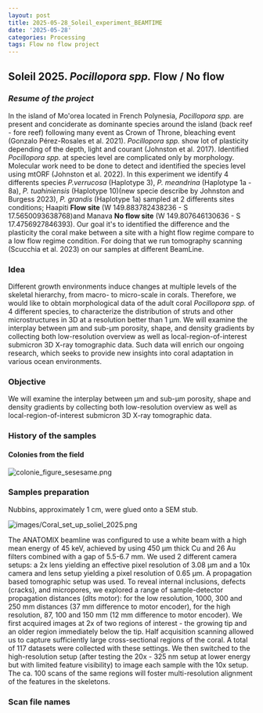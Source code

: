 ```yaml
---
layout: post
title: 2025-05-28_Soleil_experiment_BEAMTIME
date: '2025-05-28'
categories: Processing
tags: Flow no flow project
---
```

## Soleil 2025. *Pocillopora spp.* Flow / No flow   

### ***Resume of the project***

In the island of Mo'orea located in French Polynesia, *Pocillopora spp.* are present and conciderate as dominante species around the island (back reef - fore reef) following many event as Crown of Throne, bleaching event (Gonzalo Pérez-Rosales et al. 2021). *Pocillopora spp.* show lot of plasticity depending of the depth, light and courant (Johnston et al. 2017). Identified *Pocillopora spp.* at species level are complicated only by morphology. Molecular work need to be done to detect and identified the species level using mtORF (Johnston et al. 2022). In this experiment we identify 4 differents species *P.verrucosa* (Haplotype 3), *P. meandrina* (Haplotype 1a - 8a), *P. tuahiniensis* (Haplotype 10)(new specie describe by Johnston and Burgess 2023), *P. grandis* (Haplotype 1a) sampled at 2 differents sites conditions; Haapiti **Flow site** (W 149.883782438236 - S 17.5650093638768)and Manava **No flow site** (W 149.807646130636 - S 17.4756927846393). 
Our goal it's to identified the difference and the plasticity the coral make between a site with a hight flow regime compare to a low flow regime condition. For doing that we run tomography scanning (Scucchia et al. 2023) on our samples at different BeamLine.     

### Idea   
Different growth environments induce changes at multiple levels of the skeletal hierarchy, from macro- to micro-scale in corals. Therefore, we would like to obtain morphological data of the adult coral *Pocillopora spp.* of 4 different species, to characterize the distribution of struts and other microstructures in 3D at a resolution better than 1 µm. We will examine the interplay between µm and sub-µm porosity, shape, and density gradients by collecting both low-resolution overview as well as local-region-of-interest submicron 3D X-ray tomographic data. Such data will enrich our ongoing research, which seeks to provide new insights into coral adaptation in various ocean environments.


### Objective
We will examine the interplay between µm and sub-µm porosity, shape and density gradients by collecting both low-resolution overview as well as local-region-of-interest submicron 3D X-ray tomographic data.


### History of the samples    
#### Colonies from the field   
![colonie_figure_sesesame.png](https://pierrickharnay.github.io/PierrickHarnay_Notebook/images/colonie_figure_sesesame.png) 

### **Samples preparation**


Nubbins, approximately 1 cm, were glued onto a SEM stub. 

![images/Coral_set_up_soliel_2025.png](https://github.com/talimass/Talimass_Lab_Notebook_Mass_Lab/blob/d0a6d5125c525d69758046df85e371f7bd6d0c8a/images/Coral%20set%20up_soliel%202025.png)

The ANATOMIX beamline was configured to use a white beam with a high mean energy of 45 keV, achieved by using 450 µm thick Cu and 26 Au filters combined with a gap of 5.5-6.7 mm. We used 2 different camera setups: a 2x lens yielding an effective pixel resolution of 3.08 µm and a 10x camera and lens setup yielding a pixel resolution of 0.65 µm. A propagation based tomographic setup was used. To reveal internal inclusions, defects (cracks), and micropores, we explored a range of sample-detector propagation distances (dlts motor): for the low resolution, 1000, 300 and 250 mm distances (37 mm difference to motor encoder), for the high resolution, 87, 100 and 150 mm (12 mm difference to motor encoder). We first acquired images at 2x of two regions of interest - the growing tip and an older region immediately below the tip. Half acquisition scanning allowed us to capture sufficiently large cross-sectional regions of the coral. A total of 117 datasets were collected with these settings. We then switched to the high-resolution setup (after testing the 20x - 325 nm setup at lower energy but with limited feature visibility) to image each sample with the 10x setup. The ca. 100 scans of the same regions will foster multi-resolution alignment of the features in the skeletons. 

### Scan file names 








